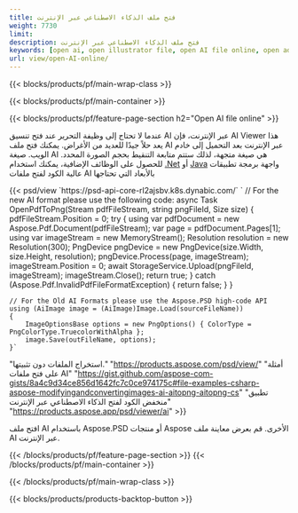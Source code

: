 ```yaml
---
title: فتح ملف الذكاء الاصطناعي عبر الإنترنت
weight: 7730
limit: 
description: فتح ملف الذكاء الاصطناعي عبر الإنترنت
keywords: [open ai, open illustrator file, open AI file online, open adobe illustrator, preview of ai file, ai format open]
url: view/open-AI-online/
---
```


{{< blocks/products/pf/main-wrap-class >}}


{{< blocks/products/pf/main-container >}}

{{< blocks/products/pf/feature-page-section h2="Open AI file online" >}}
<p>عندما لا تحتاج إلى وظيفة التحرير عند فتح تنسيق AI عبر الإنترنت، فإن AI Viewer هذا يعد حلاً جيدًا للعديد من الأغراض. يمكنك فتح ملف AI عبر الإنترنت بعد التحميل إلى خادم الويب. صيغة AI هي صيغة متجهة، لذلك ستتم متابعة التنقيط بحجم الصورة المحدد. للحصول على الوظائف الإضافية، يمكنك استخدام <a href="/psd/net">.Net</a> أو <a href="/psd/java">Java</a> واجهة برمجة تطبيقات عالية الكود لفتح ملفات AI بالأبعاد التي تحتاجها</p>
{{< psd/view `https://psd-api-core-rl2ajsbv.k8s.dynabic.com/` 
`	// For the new AI format please use the following code:
	async Task<bool> OpenPdfToPng(Stream pdfFileStream, string pngFileId, Size size)
	{
		pdfFileStream.Position = 0;
		try
		{
			using var pdfDocument = new Aspose.Pdf.Document(pdfFileStream);
			var page = pdfDocument.Pages[1];
			using var imageStream = new MemoryStream();
			Resolution resolution = new Resolution(300);
			PngDevice pngDevice = new PngDevice(size.Width, size.Height, resolution);
			pngDevice.Process(page, imageStream);
			imageStream.Position = 0;
			await StorageService.Upload(pngFileId, imageStream);
			imageStream.Close();
			return true;
		}
		catch (Aspose.Pdf.InvalidPdfFileFormatException)
		{
			return false;
		}
	}
	
	// For the Old AI Formats please use the Aspose.PSD high-code API
	using (AiImage image = (AiImage)Image.Load(sourceFileName))
	{
		ImageOptionsBase options = new PngOptions() { ColorType = PngColorType.TruecolorWithAlpha };
		image.Save(outFileName, options);
	}` 
"استخراج الملفات دون تثبيتها." "https://products.aspose.com/psd/view/" 
"أمثلة على فتح ملفات AI" "https://gist.github.com/aspose-com-gists/8a4c9d34ce856d1642fc7c0ce974175c#file-examples-csharp-aspose-modifyingandconvertingimages-ai-aitopng-aitopng-cs" 
"تطبيق منخفض الكود لفتح الذكاء الاصطناعي عبر الإنترنت" "https://products.aspose.app/psd/viewer/ai" >}}
<p>افتح ملف AI باستخدام Aspose.PSD أو منتجات Aspose الأخرى. قم بعرض معاينة ملف AI عبر الإنترنت.</p>
{{< /blocks/products/pf/feature-page-section >}}
{{< /blocks/products/pf/main-container >}}


{{< /blocks/products/pf/main-wrap-class >}}

{{< blocks/products/products-backtop-button >}}

